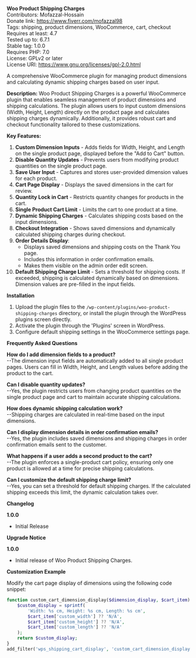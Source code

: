 **Woo Product Shipping Charges** <br>
Contributors: Mofazzal-Hossain <br>
Donate link: https://www.fiverr.com/mofazzal98 <br>
Tags: shipping, product dimensions, WooCommerce, cart, checkout <br>
Requires at least: 4.7 <br>
Tested up to: 6.7.1 <br>
Stable tag: 1.0.0 <br>
Requires PHP: 7.0 <br>
License: GPLv2 or later <br>
License URI: https://www.gnu.org/licenses/gpl-2.0.html

A comprehensive WooCommerce plugin for managing product dimensions and calculating dynamic shipping charges based on user input.

**Description:** Woo Product Shipping Charges is a powerful WooCommerce plugin that enables seamless management of product dimensions and shipping calculations. The plugin allows users to input custom dimensions (Width, Height, Length) directly on the product page and calculates shipping charges dynamically. Additionally, it provides robust cart and checkout functionality tailored to these customizations.

**Key Features:**
1. **Custom Dimension Inputs** - Adds fields for Width, Height, and Length on the single product page, displayed before the "Add to Cart" button.
2. **Disable Quantity Updates** - Prevents users from modifying product quantities on the single product page.
3. **Save User Input** - Captures and stores user-provided dimension values for each product.
4. **Cart Page Display** - Displays the saved dimensions in the cart for review.
5. **Quantity Lock in Cart** - Restricts quantity changes for products in the cart.
6. **Single Product Cart Limit** - Limits the cart to one product at a time.
7. **Dynamic Shipping Charges** - Calculates shipping costs based on the input dimensions.
8. **Checkout Integration** - Shows saved dimensions and dynamically calculated shipping charges during checkout.
9. **Order Details Display**:
   - Displays saved dimensions and shipping costs on the Thank You page.
   - Includes this information in order confirmation emails.
   - Makes them visible on the admin order edit screen.
10. **Default Shipping Charge Limit** - Sets a threshold for shipping costs. If exceeded, shipping is calculated dynamically based on dimensions. Dimension values are pre-filled in the input fields.

**Installation**

1. Upload the plugin files to the `/wp-content/plugins/woo-product-shipping-charges` directory, or install the plugin through the WordPress plugins screen directly.
2. Activate the plugin through the 'Plugins' screen in WordPress.
3. Configure default shipping settings in the WooCommerce settings page.

**Frequently Asked Questions**

**How do I add dimension fields to a product?** <br>
--The dimension input fields are automatically added to all single product pages. Users can fill in Width, Height, and Length values before adding the product to the cart.

**Can I disable quantity updates?** <br>
--Yes, the plugin restricts users from changing product quantities on the single product page and cart to maintain accurate shipping calculations.

**How does dynamic shipping calculation work?** <br>
--Shipping charges are calculated in real-time based on the input dimensions. 

**Can I display dimension details in order confirmation emails?** <br>
--Yes, the plugin includes saved dimensions and shipping charges in order confirmation emails sent to the customer.

**What happens if a user adds a second product to the cart?** <br>
--The plugin enforces a single-product cart policy, ensuring only one product is allowed at a time for precise shipping calculations.

**Can I customize the default shipping charge limit?** <br>
--Yes, you can set a threshold for default shipping charges. If the calculated shipping exceeds this limit, the dynamic calculation takes over.


**Changelog**

**1.0.0**
* Initial Release

**Upgrade Notice**

**1.0.0**
* Initial release of Woo Product Shipping Charges.

**Customization Example**

Modify the cart page display of dimensions using the following code snippet:

```php
function custom_cart_dimension_display($dimension_display, $cart_item) {
    $custom_display = sprintf(
        'Width: %s cm, Height: %s cm, Length: %s cm',
        $cart_item['custom_width'] ?? 'N/A',
        $cart_item['custom_height'] ?? 'N/A',
        $cart_item['custom_length'] ?? 'N/A'
    );
    return $custom_display;
}
add_filter('wps_shipping_cart_display', 'custom_cart_dimension_display', 10, 2);
